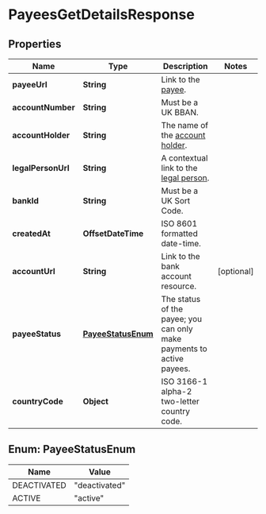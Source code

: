 

# PayeesGetDetailsResponse


## Properties

| Name | Type | Description | Notes |
|------------ | ------------- | ------------- | -------------|
|**payeeUrl** | **String** | Link to the [payee](http://docs.griffin.com). |  |
|**accountNumber** | **String** | Must be a UK BBAN. |  |
|**accountHolder** | **String** | The name of the [account holder](http://docs.griffin.com). |  |
|**legalPersonUrl** | **String** | A contextual link to the [legal person](http://docs.griffin.com). |  |
|**bankId** | **String** | Must be a UK Sort Code. |  |
|**createdAt** | **OffsetDateTime** | ISO 8601 formatted date-time. |  |
|**accountUrl** | **String** | Link to the bank account resource. |  [optional] |
|**payeeStatus** | [**PayeeStatusEnum**](#PayeeStatusEnum) | The status of the payee; you can only make payments to active payees. |  |
|**countryCode** | **Object** | ISO 3166-1 alpha-2 two-letter country code. |  |



## Enum: PayeeStatusEnum

| Name | Value |
|---- | -----|
| DEACTIVATED | &quot;deactivated&quot; |
| ACTIVE | &quot;active&quot; |



